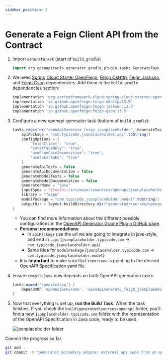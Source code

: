 ```yaml
---
sidebar_position: 3
---
```


# Generate a Feign Client API from the Contract

1. Import `GenerateTask` (start of `build.gradle`)

   ```groovy title="build.gradle"
   import org.openapitools.generator.gradle.plugin.tasks.GenerateTask
   ```

2. We need [Spring Cloud Starter OpenFeign](https://mvnrepository.com/artifact/org.springframework.cloud/spring-cloud-starter-openfeign), [Feign OkHttp](https://mvnrepository.com/artifact/io.github.openfeign/feign-okhttp), [Feign Jackson](https://mvnrepository.com/artifact/io.github.openfeign/feign-jackson), and [Feign Gson](https://mvnrepository.com/artifact/io.github.openfeign/feign-gson) dependencies. Add them in the `build.gradle` dependencies section:

    ```groovy title="build.gradle"
    implementation 'org.springframework.cloud:spring-cloud-starter-openfeign:4.2.1'
    implementation 'io.github.openfeign:feign-okhttp:13.5'
    implementation 'io.github.openfeign:feign-jackson:13.5'
    implementation 'io.github.openfeign:feign-gson:13.5'
    ```

3. Configure a new openapi-generator task (bottom of `build.gradle`):

    ```groovy title="build.gradle"
    tasks.register("openApiGenerate_feign_jsonplaceholder", GenerateTask) {
        apiPackage = "com.typicode.jsonplaceholder.api".toString()
        configOptions = [
            "feignClient": "true",
            "interfaceOnly": "true",
            "useEnumCaseInsensitive": "true",
            "useJakartaEe": "true"
        ]
        generateApiTests = false
        generateApiDocumentation = false
        generateModelTests = false
        generateModelDocumentation = false
        generatorName = "java"
        inputSpec = "$rootDir/src/main/resources/openapi/jsonplaceholder.yaml".toString()
        library = "feign"
        modelPackage = "com.typicode.jsonplaceholder.model".toString()
        outputDir = layout.buildDirectory.dir("generated/sources/openapi").get().asFile.toString()
    }
    ```
    
    * You can find more information about the different possible configurations in the [OpenAPI Generator Gradle Plugin GitHub page](https://github.com/OpenAPITools/openapi-generator/tree/master/modules/openapi-generator-gradle-plugin).
    * **Personal recommendations**:
      * In `apiPackage` use the url we are going to integrate in java-style, and end in `.api` (`jsonplaceholder.typicode.com` -> `com.typicode.jsonplaceholder.api`)
      * Same idea for `modelPackage` (`jsonplaceholder.typicode.com` -> `com.typicode.jsonplaceholder.model`)
    * It is **important** to make sure that `inputspec` is pointing to the desired OpenAPI Specification yaml file.

4. Ensure `compileJava` now depends on both OpenAPI generation tasks:

    ```groovy title="build.gradle"
    tasks.named('compileJava') {
        dependsOn 'openApiGenerate', 'openApiGenerate_feign_jsonplaceholder'
    }
    ```

5. Now that everything is set up, **run the Build Task**. When the task finishes, If you check the `build\generated\sources\openapi` folder, you’ll find a new `jsonplaceholder.typicode.com` folder with the representation of the OpenAPI Specification in Java code, ready to be used.

   <div>
     <img src={require('@site/static/img/external-api-integration/jsonplaceholder-folder.png').default} alt="jsonplaceholder folder" />
   </div>

Commit the progress so far.

```bash
git add .
git commit -m "generated secondary adapter external api code from an openapi specification"
```